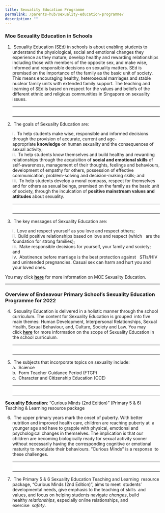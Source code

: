 ```yaml
---
title: Sexuality Education Programme
permalink: /parents-hub/sexuality-education-programme/
description: ""
---
```

### **Moe Sexua****l****ity Education in Schools**

1.   Sexuality Education (SEd) in schools is about enabling students to understand the physiological, social and emotional changes they experience as they mature, develop healthy and rewarding relationships including those with members of the opposite sex, and make wise, informed and responsible decisions on sexuality matters. SEd is premised on the importance of the family as the basic unit of society. This means encouraging healthy, heterosexual marriages and stable nuclear family units with extended family support. The teaching and learning of SEd is based on respect for the values and beliefs of the different ethnic and religious communities in Singapore on sexuality issues.  

    <table style="box-sizing: inherit; border-collapse: collapse; border-spacing: 0px; max-width: 100%; width: 752.225px;"><tbody style="box-sizing: inherit;"><tr style="box-sizing: inherit; background: rgb(255, 255, 255);"><td style="box-sizing: inherit; padding: 5px 10px; width: 752.225px;">&nbsp;</td></tr></tbody></table>
    
2.   The goals of Sexuality Education are:

    i.   To help students make wise, responsible and informed decisions through the provision of accurate, current and age-appropriate **knowledge** on human sexuality and the consequences of sexual activity; <br>
    ii.   To help students know themselves and build healthy and rewarding relationships through the acquisition of **social and emotional skills** of self-awareness, management of their thoughts, feelings and behaviours, development of empathy for others, possession of effective communication, problem-solving and decision-making skills; and <br>
    iii.   To help students develop a moral compass, respect for themselves and for others as sexual beings, premised on the family as the basic unit of society, through the inculcation of **positive mainstream values and attitudes** about sexuality.  

    <table style="box-sizing: inherit; border-collapse: collapse; border-spacing: 0px; max-width: 100%; width: 752.225px;"><tbody style="box-sizing: inherit;"><tr style="box-sizing: inherit; background: rgb(255, 255, 255);"><td style="box-sizing: inherit; padding: 5px 10px; width: 752.225px;">&nbsp;</td></tr></tbody></table>

3.   The key messages of Sexuality Education are:

    i.   Love and respect yourself as you love and respect others; <br>
    ii.   Build positive relationships based on love and respect (which   are the foundation for strong families); <br>
    iii.   Make responsible decisions for yourself, your family and society;  and <br>
    iv.   Abstinence before marriage is the best protection against   STIs/HIV and unintended pregnancies. Casual sex can harm and hurt you and your loved ones.  
        

You may click **[here](https://www.moe.gov.sg/programmes/sexuality-education)** for more information on MOE Sexuality Education.

---

### **Overview of Endeavour Primary** **School’s** **Sexuality Education Programme for 2022**

4.   Sexuality Education is delivered in a holistic manner through the school curriculum. The content for Sexuality Education is grouped  into five main themes: Human Development, Interpersonal Relationships, Sexual Health, Sexual Behaviour, and, Culture, Society and Law. You may click **[here](https://www.moe.gov.sg/education-in-sg/our-programmes/sexuality-education/scope-and-teaching-approach)** for more information on the scope of Sexuality Education in the school curriculum.  

    <table style="box-sizing: inherit; border-collapse: collapse; border-spacing: 0px; max-width: 100%; width: 752.225px;"><tbody style="box-sizing: inherit;"><tr style="box-sizing: inherit; background: rgb(255, 255, 255);"><td style="box-sizing: inherit; padding: 5px 10px; width: 752.225px;">&nbsp;</td></tr></tbody></table>

5.   The subjects that incorporate topics on sexuality include:  
    a.  Science  
    b.  Form Teacher Guidance Period (FTGP)  
    c.  Character and Citizenship Education (CCE)  
    
    <table style="box-sizing: inherit; border-collapse: collapse; border-spacing: 0px; max-width: 100%; width: 752.225px;"><tbody style="box-sizing: inherit;"><tr style="box-sizing: inherit; background: rgb(255, 255, 255);"><td style="box-sizing: inherit; padding: 5px 10px; width: 752.225px;">&nbsp;</td></tr></tbody></table>
    

**Sexuality Education**: “Curious Minds (2nd Edition)” (Primary 5 & 6) Teaching & Learning resource package

6.   The upper primary years mark the onset of puberty. With better  nutrition and improved health care, children are reaching puberty at  a younger age and have to grapple with physical, emotional and  psychological changes in themselves. The implication is that our  children are becoming biologically ready for sexual activity sooner  without necessarily having the corresponding cognitive or emotional  maturity to modulate their behaviours. “Curious Minds” is a response  to these challenges.  
    
    <table style="box-sizing: inherit; border-collapse: collapse; border-spacing: 0px; max-width: 100%; width: 752.225px;"><tbody style="box-sizing: inherit;"><tr style="box-sizing: inherit; background: rgb(255, 255, 255);"><td style="box-sizing: inherit; padding: 5px 10px; width: 752.225px;">&nbsp;</td></tr></tbody></table>
    
7.   The Primary 5 & 6 Sexuality Education Teaching and Learning  resource package, “Curious Minds (2nd Edition)”, aims to meet  students’ developmental needs, give emphasis to the teaching of skills  and values, and focus on helping students navigate _changes_, build  healthy _relationships_, especially online relationships, and exercise  _safety_.